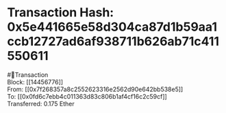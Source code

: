 
Transaction Hash: 0x5e441665e58d304ca87d1b59aa1ccb12727ad6af938711b626ab71c411550611
====================================================================================
  
#💸Transaction  
Block: [[14456776]]  
From: [[0x7f268357a8c2552623316e2562d90e642bb538e5]]  
To: [[0x0fd6c7ebb4c011363d83c806b1af4cf16c2c59cf]]  
Transferred: 0.175 Ether
